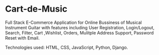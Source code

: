 # Cart-de-Music
Full Stack E-Commerce Application for Online Bussiness of Musical Instrument Guitar with features including User Registration, Login/Logout, Search, Filter, Cart ,Wishlist, Orders, Mulitple Address Support,
Password Reset with Email.

Technologies used: HTML, CSS, JavaScript, Python, Django.

